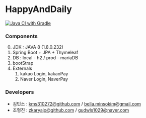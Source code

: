 # HappyAndDaily
[![Java CI with Gradle](https://github.com/zkaryaJo/HappyAndDaily/actions/workflows/gradle.yml/badge.svg)](https://github.com/zkaryaJo/HappyAndDaily/actions/workflows/gradle.yml)
### Components

0. JDK : JAVA 8 (1.8.0.232)
1. Spring Boot + JPA + Thymeleaf
2. DB : local - h2 / prod - mariaDB 
3. bootStrap
4. Externals
   1. kakao Login, kakaoPay
   2. Naver Login, NaverPay

### Developers
* 김민소 : kms310272@github.com / bella.minsokim@gmail.com
* 조형진 : zkaryajo@github.com / gudwls1029@naver.com
